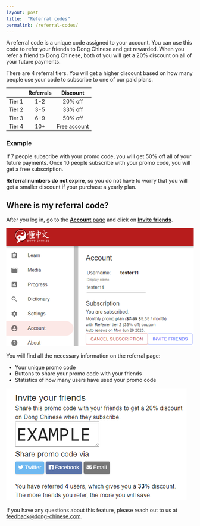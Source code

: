 ```yaml
---
layout: post
title:  "Referral codes"
permalink: /referral-codes/
---
```

A referral code is a unique code assigned to your account. You can use this code to refer your friends to Dong Chinese and get rewarded. When you refer a friend to Dong Chinese, both of you will get a 20% discount on all of your future payments.

There are 4 referral tiers. You will get a higher discount based on how many people use your code to subscribe to one of our paid plans.

|        | Referrals |   Discount   |
|-------:|:---------:|:------------:|
| Tier 1 |    1-2    |    20% off   |
| Tier 2 |    3-5    |    33% off   |
| Tier 3 |    6-9    |    50% off   |
| Tier 4 |    10+    | Free account |

### Example

If 7 people subscribe with your promo code, you will get 50% off all of your future payments. Once 10 people subscribe with your promo code, you will get a free subscription.

**Referral numbers do not expire**, so you do not have to worry that you will get a smaller discount if your purchase a yearly plan.

## Where is my referral code?

After you log in, go to the [**Account** page](https://www.dong-chinese.com/account) and click on [**Invite friends**](https://www.dong-chinese.com/account/invite).

![Account page with Invite Friends button](/images/Referral1.png)

You will find all the necessary information on the referral page:

 - Your unique promo code
 - Buttons to share your promo code with your friends
 - Statistics of how many users have used your promo code

 ![Referral code page](/images/Referral2.png)

If you have any questions about this feature, please reach out to us at [feedback@dong-chinese.com](mailto:feedback@dong-chinese.com).